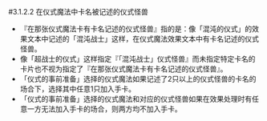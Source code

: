 #3.1.2.2        在仪式魔法中卡名被记述的仪式怪兽
* 『在那张仪式魔法卡有卡名记述的仪式怪兽』指的是：像「混沌的仪式」的效果文本中记述的「混沌战士」这样，在仪式魔法效果文本中有卡名记述的仪式怪兽。
* 像「超战士的仪式」这样指定『「混沌战士」仪式怪兽』而未指定特定卡名的卡片也不视为指定了『在那张仪式魔法卡有卡名记述的仪式怪兽』。
* 「仪式的事前准备」选择的仪式魔法如果记述了2只以上的仪式怪兽的卡名的场合下，选择其中任意1只加入手卡。
* 「仪式的事前准备」选择的仪式魔法和对应的仪式怪兽如果在效果处理时有任意一方无法加入手卡的场合，则两方均不加入手卡。

